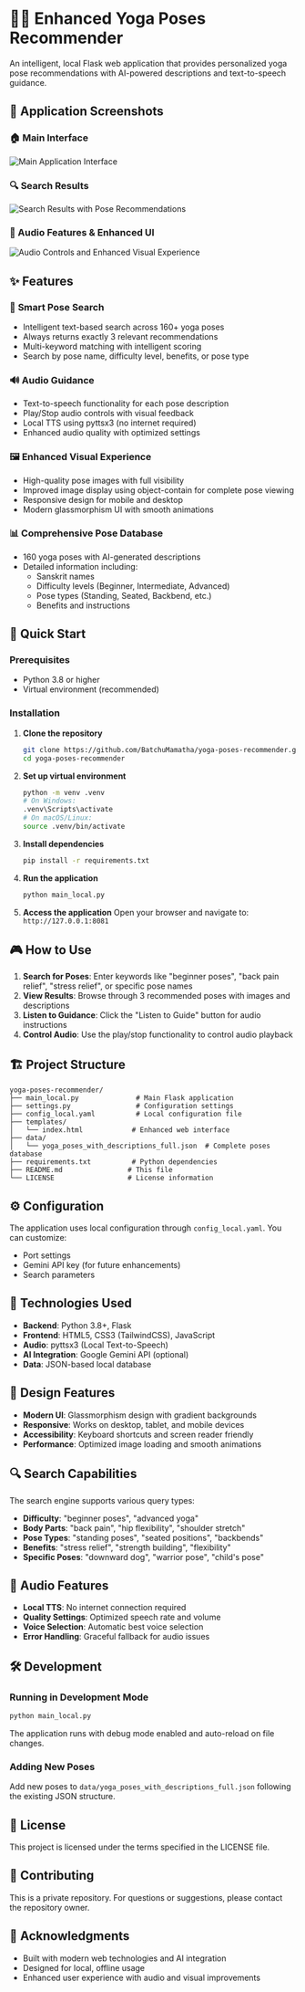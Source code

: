 # 🧘‍♀️ Enhanced Yoga Poses Recommender

An intelligent, local Flask web application that provides personalized yoga pose recommendations with AI-powered descriptions and text-to-speech guidance.

## 📱 Application Screenshots

### 🏠 Main Interface
![Main Application Interface](output/1.png)

### 🔍 Search Results
![Search Results with Pose Recommendations](output/2.png)

### 🎵 Audio Features & Enhanced UI
![Audio Controls and Enhanced Visual Experience](output/3.png)

## ✨ Features

### 🎯 **Smart Pose Search**
- Intelligent text-based search across 160+ yoga poses
- Always returns exactly 3 relevant recommendations
- Multi-keyword matching with intelligent scoring
- Search by pose name, difficulty level, benefits, or pose type

### 🔊 **Audio Guidance**
- Text-to-speech functionality for each pose description
- Play/Stop audio controls with visual feedback
- Local TTS using pyttsx3 (no internet required)
- Enhanced audio quality with optimized settings

### 🖼️ **Enhanced Visual Experience**
- High-quality pose images with full visibility
- Improved image display using object-contain for complete pose viewing
- Responsive design for mobile and desktop
- Modern glassmorphism UI with smooth animations

### 📊 **Comprehensive Pose Database**
- 160 yoga poses with AI-generated descriptions
- Detailed information including:
  - Sanskrit names
  - Difficulty levels (Beginner, Intermediate, Advanced)
  - Pose types (Standing, Seated, Backbend, etc.)
  - Benefits and instructions

## 🚀 Quick Start

### Prerequisites
- Python 3.8 or higher
- Virtual environment (recommended)

### Installation

1. **Clone the repository**
   ```bash
   git clone https://github.com/BatchuMamatha/yoga-poses-recommender.git
   cd yoga-poses-recommender
   ```

2. **Set up virtual environment**
   ```bash
   python -m venv .venv
   # On Windows:
   .venv\Scripts\activate
   # On macOS/Linux:
   source .venv/bin/activate
   ```

3. **Install dependencies**
   ```bash
   pip install -r requirements.txt
   ```

4. **Run the application**
   ```bash
   python main_local.py
   ```

5. **Access the application**
   Open your browser and navigate to: `http://127.0.0.1:8081`

## 🎮 How to Use

1. **Search for Poses**: Enter keywords like "beginner poses", "back pain relief", "stress relief", or specific pose names
2. **View Results**: Browse through 3 recommended poses with images and descriptions
3. **Listen to Guidance**: Click the "Listen to Guide" button for audio instructions
4. **Control Audio**: Use the play/stop functionality to control audio playback

## 🏗️ Project Structure

```
yoga-poses-recommender/
├── main_local.py              # Main Flask application
├── settings.py                # Configuration settings
├── config_local.yaml          # Local configuration file
├── templates/
│   └── index.html            # Enhanced web interface
├── data/
│   └── yoga_poses_with_descriptions_full.json  # Complete poses database
├── requirements.txt          # Python dependencies
├── README.md                # This file
└── LICENSE                  # License information
```

## ⚙️ Configuration

The application uses local configuration through `config_local.yaml`. You can customize:
- Port settings
- Gemini API key (for future enhancements)
- Search parameters

## 🔧 Technologies Used

- **Backend**: Python 3.8+, Flask
- **Frontend**: HTML5, CSS3 (TailwindCSS), JavaScript
- **Audio**: pyttsx3 (Local Text-to-Speech)
- **AI Integration**: Google Gemini API (optional)
- **Data**: JSON-based local database

## 🎨 Design Features

- **Modern UI**: Glassmorphism design with gradient backgrounds
- **Responsive**: Works on desktop, tablet, and mobile devices
- **Accessibility**: Keyboard shortcuts and screen reader friendly
- **Performance**: Optimized image loading and smooth animations

## 🔍 Search Capabilities

The search engine supports various query types:
- **Difficulty**: "beginner poses", "advanced yoga"
- **Body Parts**: "back pain", "hip flexibility", "shoulder stretch"
- **Pose Types**: "standing poses", "seated positions", "backbends"
- **Benefits**: "stress relief", "strength building", "flexibility"
- **Specific Poses**: "downward dog", "warrior pose", "child's pose"

## 🎵 Audio Features

- **Local TTS**: No internet connection required
- **Quality Settings**: Optimized speech rate and volume
- **Voice Selection**: Automatic best voice selection
- **Error Handling**: Graceful fallback for audio issues

## 🛠️ Development

### Running in Development Mode
```bash
python main_local.py
```
The application runs with debug mode enabled and auto-reload on file changes.

### Adding New Poses
Add new poses to `data/yoga_poses_with_descriptions_full.json` following the existing JSON structure.

## 📝 License

This project is licensed under the terms specified in the LICENSE file.

## 🤝 Contributing

This is a private repository. For questions or suggestions, please contact the repository owner.

## 🌟 Acknowledgments

- Built with modern web technologies and AI integration
- Designed for local, offline usage
- Enhanced user experience with audio and visual improvements
